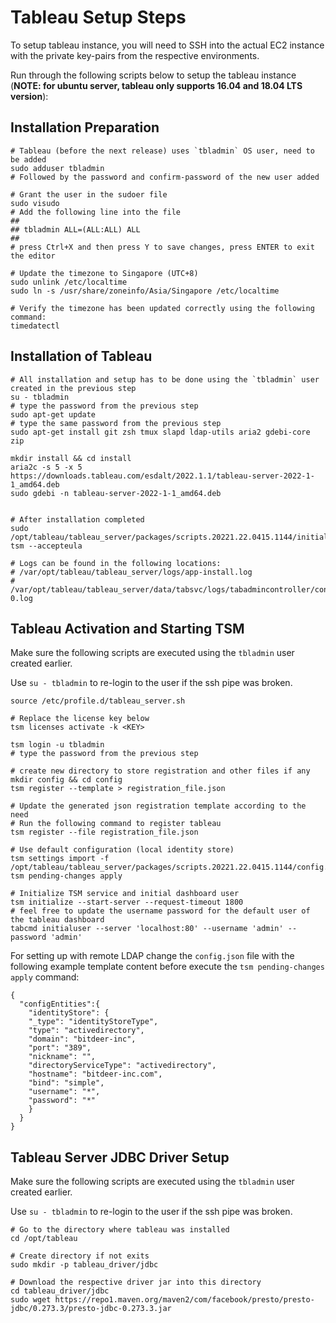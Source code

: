 # Tableau Setup Steps

To setup tableau instance, you will need to SSH into the actual EC2 instance with the private key-pairs from the respective environments.

Run through the following scripts below to setup the tableau instance (**NOTE: for ubuntu server, tableau only supports 16.04 and 18.04 LTS version**):

## Installation Preparation

```
# Tableau (before the next release) uses `tbladmin` OS user, need to be added 
sudo adduser tbladmin 
# Followed by the password and confirm-password of the new user added 

# Grant the user in the sudoer file
sudo visudo
# Add the following line into the file
##
## tbladmin ALL=(ALL:ALL) ALL
##
# press Ctrl+X and then press Y to save changes, press ENTER to exit the editor

# Update the timezone to Singapore (UTC+8)
sudo unlink /etc/localtime
sudo ln -s /usr/share/zoneinfo/Asia/Singapore /etc/localtime

# Verify the timezone has been updated correctly using the following command:
timedatectl
```

## Installation of Tableau 

```
# All installation and setup has to be done using the `tbladmin` user created in the previous step
su - tbladmin
# type the password from the previous step 
sudo apt-get update 
# type the same password from the previous step 
sudo apt-get install git zsh tmux slapd ldap-utils aria2 gdebi-core zip

mkdir install && cd install 
aria2c -s 5 -x 5 https://downloads.tableau.com/esdalt/2022.1.1/tableau-server-2022-1-1_amd64.deb
sudo gdebi -n tableau-server-2022-1-1_amd64.deb


# After installation completed 
sudo /opt/tableau/tableau_server/packages/scripts.20221.22.0415.1144/initialize-tsm --accepteula

# Logs can be found in the following locations:
# /var/opt/tableau/tableau_server/logs/app-install.log
# /var/opt/tableau/tableau_server/data/tabsvc/logs/tabadmincontroller/control_tabadmincontroller_node1-0.log
```

## Tableau Activation and Starting TSM 

Make sure the following scripts are executed using the `tbladmin` user created earlier.

Use `su - tbladmin` to re-login to the user if the ssh pipe was broken.

```
source /etc/profile.d/tableau_server.sh 

# Replace the license key below
tsm licenses activate -k <KEY>

tsm login -u tbladmin
# type the password from the previous step 

# create new directory to store registration and other files if any
mkdir config && cd config
tsm register --template > registration_file.json

# Update the generated json registration template according to the need 
# Run the following command to register tableau 
tsm register --file registration_file.json

# Use default configuration (local identity store)
tsm settings import -f /opt/tableau/tableau_server/packages/scripts.20221.22.0415.1144/config.json
tsm pending-changes apply

# Initialize TSM service and initial dashboard user 
tsm initialize --start-server --request-timeout 1800
# feel free to update the username password for the default user of the tableau dashboard
tabcmd initialuser --server 'localhost:80' --username 'admin' --password 'admin'
```

For setting up with remote LDAP change the `config.json` file with the following example template content before execute the `tsm pending-changes apply` command:

```
{
  "configEntities":{
    "identityStore": {
    "_type": "identityStoreType",
    "type": "activedirectory",
    "domain": "bitdeer-inc",
    "port": "389",
    "nickname": "",
    "directoryServiceType": "activedirectory",
    "hostname": "bitdeer-inc.com",
    "bind": "simple",
    "username": "*",
    "password": "*"
    }
  }
}
```

## Tableau Server JDBC Driver Setup 

Make sure the following scripts are executed using the `tbladmin` user created earlier.

Use `su - tbladmin` to re-login to the user if the ssh pipe was broken.

```
# Go to the directory where tableau was installed
cd /opt/tableau

# Create directory if not exits
sudo mkdir -p tableau_driver/jdbc 

# Download the respective driver jar into this directory 
cd tableau_driver/jdbc 
sudo wget https://repo1.maven.org/maven2/com/facebook/presto/presto-jdbc/0.273.3/presto-jdbc-0.273.3.jar 
```

